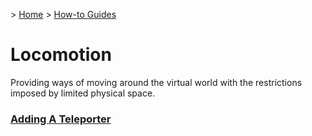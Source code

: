 &gt; [Home](../../../README.md) &gt; [How-to Guides](../README.md)

# Locomotion

Providing ways of moving around the virtual world with the restrictions imposed by limited physical space.

### [Adding A Teleporter](AddingATeleporter/README.md)
